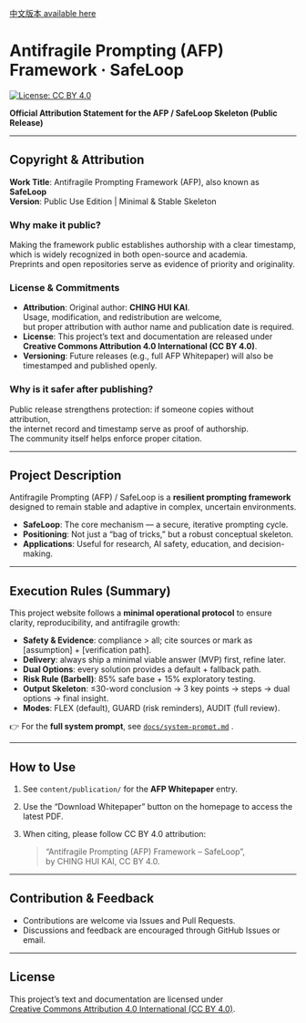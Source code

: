 [中文版本 available here](README.zh.md)

# Antifragile Prompting (AFP) Framework · SafeLoop

[![License: CC BY 4.0](https://img.shields.io/badge/License-CC%20BY%204.0-lightgrey.svg)](https://creativecommons.org/licenses/by/4.0/)

**Official Attribution Statement for the AFP / SafeLoop Skeleton (Public Release)**

---

## Copyright & Attribution

**Work Title**: Antifragile Prompting Framework (AFP), also known as **SafeLoop**  
**Version**: Public Use Edition | Minimal & Stable Skeleton  

### Why make it public?
Making the framework public establishes authorship with a clear timestamp,  
which is widely recognized in both open-source and academia.  
Preprints and open repositories serve as evidence of priority and originality.  

### License & Commitments
- **Attribution**: Original author: **CHING HUI KAI**.  
  Usage, modification, and redistribution are welcome,  
  but proper attribution with author name and publication date is required.  
- **License**: This project’s text and documentation are released under  
  **Creative Commons Attribution 4.0 International (CC BY 4.0)**.  
- **Versioning**: Future releases (e.g., full AFP Whitepaper) will also be timestamped and published openly.  

### Why is it safer after publishing?
Public release strengthens protection: if someone copies without attribution,  
the internet record and timestamp serve as proof of authorship.  
The community itself helps enforce proper citation.  

---

## Project Description

Antifragile Prompting (AFP) / SafeLoop is a **resilient prompting framework**  
designed to remain stable and adaptive in complex, uncertain environments.  

- **SafeLoop**: The core mechanism — a secure, iterative prompting cycle.  
- **Positioning**: Not just a “bag of tricks,” but a robust conceptual skeleton.  
- **Applications**: Useful for research, AI safety, education, and decision-making.  

---

## Execution Rules (Summary)

This project website follows a **minimal operational protocol** to ensure  
clarity, reproducibility, and antifragile growth:

- **Safety & Evidence**: compliance > all; cite sources or mark as [assumption] + [verification path].  
- **Delivery**: always ship a minimal viable answer (MVP) first, refine later.  
- **Dual Options**: every solution provides a default + fallback path.  
- **Risk Rule (Barbell)**: 85% safe base + 15% exploratory testing.  
- **Output Skeleton**: ≤30-word conclusion → 3 key points → steps → dual options → final insight.  
- **Modes**: FLEX (default), GUARD (risk reminders), AUDIT (full review).  

👉 For the **full system prompt**, see [`docs/system-prompt.md`](docs/system-prompt.md) .

---

## How to Use

1. See `content/publication/` for the **AFP Whitepaper** entry.  
2. Use the “Download Whitepaper” button on the homepage to access the latest PDF.  
3. When citing, please follow CC BY 4.0 attribution:  

   > “Antifragile Prompting (AFP) Framework – SafeLoop”,  
   > by CHING HUI KAI, CC BY 4.0.  

---

## Contribution & Feedback

- Contributions are welcome via Issues and Pull Requests.  
- Discussions and feedback are encouraged through GitHub Issues or email.  

---

## License

This project’s text and documentation are licensed under  
[Creative Commons Attribution 4.0 International (CC BY 4.0)](https://creativecommons.org/licenses/by/4.0/).
